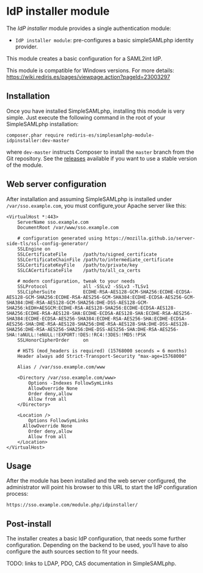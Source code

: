 IdP installer module
====================

The _IdP installer_ module provides a single authentication module:

* `IdP installer module`: pre-configures a basic simpleSAMLphp identity provider.

This module creates a basic configuration for a SAML2int IdP.

This module is compatible for Windows versions. For more details: https://wiki.rediris.es/pages/viewpage.action?pageId=23003297

Installation
------------

Once you have installed SimpleSAMLphp, installing this module is very simple. Just execute the following
command in the root of your SimpleSAMLphp installation:

```
composer.phar require rediris-es/simplesamlphp-module-idpinstaller:dev-master
```

where `dev-master` instructs Composer to install the `master` branch from the Git repository. See the
[releases](https://github.com/rediris-es/simplesamlphp-module-idpinstaller/releases) available if you
want to use a stable version of the module.

Web server configuration
------------------------

After installation and assuming SimpleSAMLphp is installed under  `/var/sso.example.com`,
you must configure,your Apache server like this:

````
<VirtualHost *:443>
    ServerName sso.example.com
    DocumentRoot /var/www/sso.example.com

    # configuration generated using https://mozilla.github.io/server-side-tls/ssl-config-generator/
    SSLEngine on
    SSLCertificateFile      /path/to/signed_certificate
    SSLCertificateChainFile /path/to/intermediate_certificate
    SSLCertificateKeyFile   /path/to/private/key
    SSLCACertificateFile    /path/to/all_ca_certs

    # modern configuration, tweak to your needs
    SSLProtocol             all -SSLv2 -SSLv3 -TLSv1
    SSLCipherSuite          ECDHE-RSA-AES128-GCM-SHA256:ECDHE-ECDSA-AES128-GCM-SHA256:ECDHE-RSA-AES256-GCM-SHA384:ECDHE-ECDSA-AES256-GCM-SHA384:DHE-RSA-AES128-GCM-SHA256:DHE-DSS-AES128-GCM-SHA256:kEDH+AESGCM:ECDHE-RSA-AES128-SHA256:ECDHE-ECDSA-AES128-SHA256:ECDHE-RSA-AES128-SHA:ECDHE-ECDSA-AES128-SHA:ECDHE-RSA-AES256-SHA384:ECDHE-ECDSA-AES256-SHA384:ECDHE-RSA-AES256-SHA:ECDHE-ECDSA-AES256-SHA:DHE-RSA-AES128-SHA256:DHE-RSA-AES128-SHA:DHE-DSS-AES128-SHA256:DHE-RSA-AES256-SHA256:DHE-DSS-AES256-SHA:DHE-RSA-AES256-SHA:!aNULL:!eNULL:!EXPORT:!DES:!RC4:!3DES:!MD5:!PSK
    SSLHonorCipherOrder     on

    # HSTS (mod_headers is required) (15768000 seconds = 6 months)
    Header always add Strict-Transport-Security "max-age=15768000"

    Alias / /var/sso.example.com/www

    <Directory /var/sso.example.com/www>
        Options -Indexes FollowSymLinks
        AllowOverride None
        Order deny,allow
        Allow from all
    </Directory>

    <Location />
        Options FollowSymLinks
	  AllowOverride None
        Order deny,allow
        Allow from all
    </Location>
</VirtualHost>

````

Usage
-----

After the module has been installed and the web server configured, the administrator will
point his browser to this URL to start the IdP configuration process:

````
https://sso.example.com/module.php/idpinstaller/
````

Post-install
------------

The installer creates a basic IdP configuration, that needs some further configuration. 
Depending on the backend to be used, you'll have to also configure the auth sources section
to fit your needs.

TODO: links to LDAP, PDO, CAS documentation in SimpleSAMLphp.


